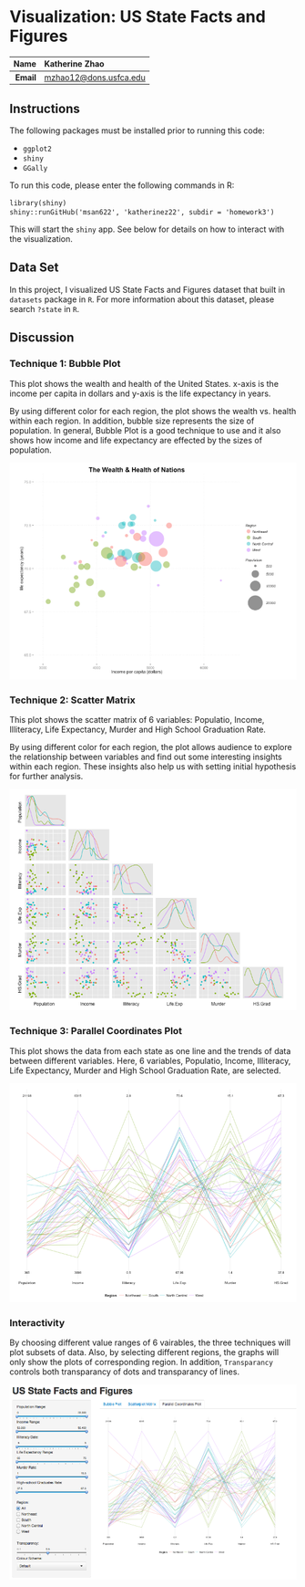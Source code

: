 Visualization: US State Facts and Figures 
==============================

| **Name**  | Katherine Zhao  |
|----------:|:-------------|
| **Email** | mzhao12@dons.usfca.edu |

## Instructions ##

The following packages must be installed prior to running this code:

- `ggplot2`
- `shiny`
- `GGally`

To run this code, please enter the following commands in R:

```
library(shiny)
shiny::runGitHub('msan622', 'katherinez22', subdir = 'homework3')
```

This will start the `shiny` app. See below for details on how to interact with the visualization.

## Data Set ##

In this project, I visualized US State Facts and Figures dataset that built in `datasets` package in `R`. For more information about this dataset, please search `?state` in `R`.

## Discussion ##

### Technique 1: Bubble Plot ###

This plot shows the wealth and health of the United States. x-axis is the income per capita in dollars and y-axis is the life expectancy in years. 

By using different color for each region, the plot shows the wealth vs. health within each region. In addition, bubble size represents the size of population. In general, Bubble Plot is a good technique to use and it also shows how income and life expectancy are effected by the sizes of population. 

![technique1](technique1.png)


### Technique 2: Scatter Matrix ###

This plot shows the scatter matrix of 6 variables: Populatio, Income, Illiteracy, Life Expectancy, Murder and High School Graduation Rate. 

By using different color for each region, the plot allows audience to explore the relationship between variables and find out some interesting insights within each region. These insights also help us with setting initial hypothesis for further analysis.

![technique2](technique2.png)


### Technique 3: Parallel Coordinates Plot ###

This plot shows the data from each state as one line and the trends of data between different variables. Here, 6 variables, Populatio, Income, Illiteracy, Life Expectancy, Murder and High School Graduation Rate, are selected.

![technique3](technique3.png)


### Interactivity ###

By choosing different value ranges of 6 vairables, the three techniques will plot subsets of data. Also, by selecting different regions, the graphs will only show the plots of corresponding region. In addition, `Transparancy` controls both transparancy of dots and transparancy of lines. 

![screenshot](screenshot.png)

